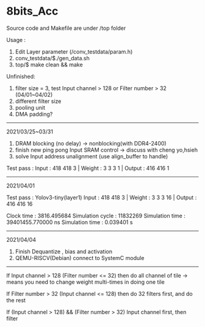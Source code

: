 # 8bits_Acc

Source code and Makefile are under /top folder

Usage : 
1. Edit Layer parameter (/conv_testdata/param.h)
2. conv_testdata/$./gen_data.sh
3. top/$ make clean && make

Unfinished:
1. filter size = 3, test Input channel > 128 or Filter number > 32 (04/01~04/02)
2. different filter size
3. pooling unit
4. DMA padding?

---

2021/03/25~03/31
1. DRAM blocking (no delay) -> nonblocking(with DDR4-2400)
2. finish new ping pong Input SRAM control -> discuss with cheng yo,hsieh
3. solve Input address unalignment (use align_buffer to handle)

Test pass :
Input : 418 418 3 | Weight : 3 3 3 1 | Output : 416 416 1

---

2021/04/01

Test pass :
Yolov3-tiny(layer1) Input : 418 418 3 | Weight : 3 3 3 16 | Output : 416 416 16

Clock time : 3816.495684
Simulation cycle : 11832269
Simulation time : 39401455.770000 ns
Simulation time : 0.039401 s

---

2021/04/04

1. Finish Dequantize , bias and activation
2. QEMU-RISCV(Debian) connect to SystemC module

---

If Input channel > 128 (Filter number <= 32)
  then do all channel of tile -> means you need to change weight multi-times in doing one tile
 
If Filter number > 32 (Input channel <= 128)
  then do 32 filters first, and do the rest  

If (Input channel > 128) && (Filter number > 32)
  Input channel first, then filter





